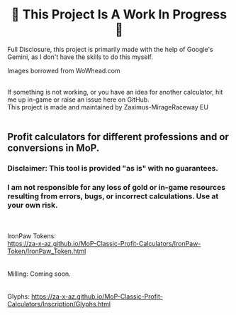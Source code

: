 <h1 align="center"><strong>🚧 This Project Is A Work In Progress 🚧</strong></h1>  

Full Disclosure, this project is primarily made with the help of Google's Gemini, as I don't have the skills to do this myself.  
  
Images borrowed from WoWhead.com<br><br>  
  
  
If something is not working, or you have an idea for another calculator, hit me up in-game or raise an issue here on GitHub.  
This project is made and maintained by Zaximus-MirageRaceway EU  <br><br>
  
  
  
## Profit calculators for different professions and or conversions in MoP.  
### Disclaimer: This tool is provided "as is" with no guarantees.  
### I am not responsible for any loss of gold or in-game resources resulting from errors, bugs, or incorrect calculations. Use at your own risk.  <br>

  
<br><br> IronPaw Tokens:  
https://za-x-az.github.io/MoP-Classic-Profit-Calculators/IronPaw-Token/IronPaw_Token.html  
<br><br> Milling:
Coming soon.  
<br><br> Glyphs:
https://za-x-az.github.io/MoP-Classic-Profit-Calculators/Inscription/Glyphs.html  
